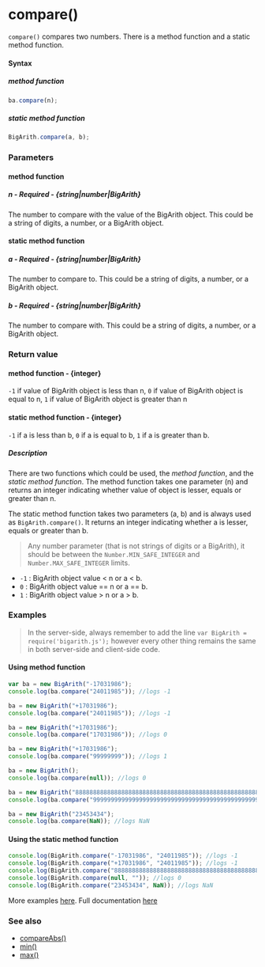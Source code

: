 # compare()
<code>compare()</code> compares two numbers. There is a method function and a static method function.

#### Syntax
##### method function
```javascript
ba.compare(n);
```

##### static method function
```javascript
BigArith.compare(a, b);
```
 
### Parameters
#### method function
##### n - Required - {string|number|BigArith}
The number to compare with the value of the BigArith object. This could be a string of digits, a number, or a BigArith object.

#### static method function
##### a - Required - {string|number|BigArith}
The number to compare to. This could be a string of digits, a number, or a BigArith object.

##### b - Required - {string|number|BigArith}
The number to compare with. This could be a string of digits, a number, or a BigArith object.

### Return value
#### method function - {integer}
<code>-1</code> if value of BigArith object is less than n, <code>0</code> if value of BigArith object is equal to n, <code>1</code> if value of BigArith object is greater than n

#### static method function - {integer}
<code>-1</code> if a is less than b, <code>0</code> if a is equal to b, <code>1</code> if a is greater than b.

##### Description
There are two functions which could be used, the *method function*, and the *static method function*. The method function takes one parameter (n) and returns an integer indicating whether value of object is lesser, equals or greater than n.

The static method function takes two parameters (a, b) and is always used as <code>BigArith.compare()</code>. It returns an integer indicating whether a is lesser, equals or greater than b. 

> Any number parameter (that is not strings of digits or a BigArith), it should be between the <code>Number.MIN_SAFE_INTEGER</code> and <code>Number.MAX_SAFE_INTEGER</code> limits.

* <code>-1</code> : BigArith object value < n or a < b.
* <code>0</code> : BigArith object value == n or a == b.
* <code>1</code> : BigArith object value > n or a > b.

### Examples
> In the server-side, always remember to add the line `var BigArith = require('bigarith.js');` however every other thing remains the same in both server-side and client-side code.

#### Using method function

```javascript
var ba = new BigArith("-17031986");
console.log(ba.compare("24011985")); //logs -1

ba = new BigArith("+17031986");
console.log(ba.compare("24011985")); //logs -1

ba = new BigArith("+17031986");
console.log(ba.compare("17031986")); //logs 0

ba = new BigArith("+17031986");
console.log(ba.compare("99999999")); //logs 1

ba = new BigArith();
console.log(ba.compare(null)); //logs 0

ba = new BigArith("8888888888888888888888888888888888888888888888888888888");
console.log(ba.compare("99999999999999999999999999999999999999999999999999999999999999")); //logs -1

ba = new BigArith("23453434");
console.log(ba.compare(NaN)); //logs NaN
```

#### Using the static method function

```javascript
console.log(BigArith.compare("-17031986", "24011985")); //logs -1
console.log(BigArith.compare("+17031986", "24011985")); //logs -1
console.log(BigArith.compare("8888888888888888888888888888888888888888888888888888888", "99999999999999999999999999999999999999999999999999999999999999")); //logs -1
console.log(BigArith.compare(null, "")); //logs 0
console.log(BigArith.compare("23453434", NaN)); //logs NaN
```

More examples [here](https://github.com/osofem/BigArith.js/tree/master/examples/). Full documentation [here](https://github.com/osofem/BigArith.js/tree/master/documentation)

### See also
* [compareAbs()](https://osofem.github.io/BigArith.js/documentation/compareabs.html)
* [min()](https://osofem.github.io/BigArith.js/documentation/min.html)
* [max()](https://osofem.github.io/BigArith.js/documentation/max.html)